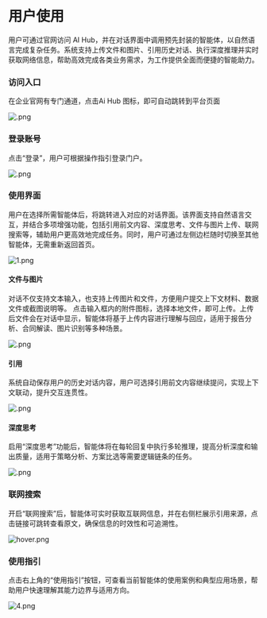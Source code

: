 # **用户使用**

用户可通过官网访问 AI Hub，并在对话界面中调用预先封装的智能体，以自然语言完成复杂任务。系统支持上传文件和图片、引用历史对话、执行深度推理并实时获取网络信息，帮助高效完成各类业务需求，为工作提供全面而便捷的智能助力。

### **访问入口**

在企业官网有专门通道，点击Ai Hub 图标，即可自动跳转到平台页面

![.png](http://kmdev.53ai.com/api/preview/53519e9c7a8247889f0cb116025a9bc3.png)

### **登录账号**

点击“登录”，用户可根据操作指引登录门户。

![.png](http://kmdev.53ai.com/api/preview/c85dbe6e77b47623624bf8da6bb9c88b.png)

### **使用界面**

用户在选择所需智能体后，将跳转进入对应的对话界面。该界面支持自然语言交互，并结合多项增强功能，包括引用前文内容、深度思考、文件与图片上传、联网搜索等，辅助用户更高效地完成任务。同时，用户可通过左侧边栏随时切换至其他智能体，无需重新返回首页。

![1.png](http://kmdev.53ai.com/api/preview/3e97feba318374837d35f25d4d3357c9.png)

#### **文件与图片**

对话不仅支持文本输入，也支持上传图片和文件，方便用户提交上下文材料、数据文件或截图说明等。
点击输入框内的附件图标，选择本地文件，即可上传。上传后文件会在对话中显示，智能体将基于上传内容进行理解与回应，适用于报告分析、合同解读、图片识别等多种场景。

![.png](http://kmdev.53ai.com/api/preview/0d55dd1c826475138b6c096003352a2c.png)

#### **引用**

系统自动保存用户的历史对话内容，用户可选择引用前文内容继续提问，实现上下文联动，提升交互连贯性。

![.png](http://kmdev.53ai.com/api/preview/2eb67abe3bb7cadc52ea17482f9a7453.png)

#### **深度思考**

启用“深度思考”功能后，智能体将在每轮回复中执行多轮推理，提高分析深度和输出质量，适用于策略分析、方案比选等需要逻辑链条的任务。

![.png](http://kmdev.53ai.com/api/preview/f02fd09b32e6e8c98f3bdb27c7377b7e.png)

### **联网搜索**

开启“联网搜索”后，智能体可实时获取互联网信息，并在右侧栏展示引用来源，点击链接可跳转查看原文，确保信息的时效性和可追溯性。

![hover.png](http://kmdev.53ai.com/api/preview/c53d88e0a69117886c26b9f8e7f6c62a.png)

### **使用指引**

点击右上角的“使用指引”按钮，可查看当前智能体的使用案例和典型应用场景，帮助用户快速理解其能力边界与适用方向。

![4.png](http://kmdev.53ai.com/api/preview/9a44650a7543d0d3fd6c030a343fac33.png)

